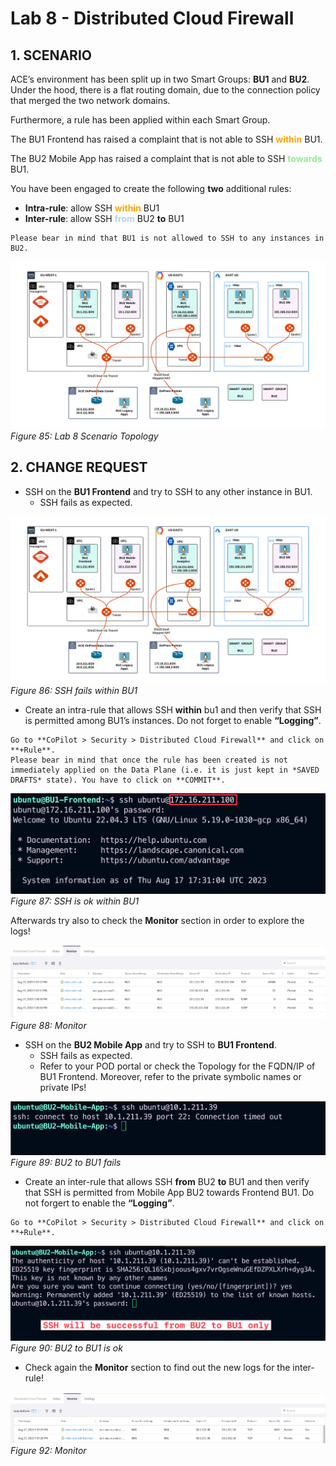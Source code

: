 # Lab 8 - Distributed Cloud Firewall

## 1. SCENARIO

ACE’s environment has been split up in two Smart Groups: **BU1** and **BU2**. Under the hood, there is a flat routing domain, due to the connection policy that merged the two network domains.

Furthermore, a rule has been applied within each Smart Group.

The BU1 Frontend has raised a complaint that is not able to SSH <span style='color:orange'>**within**</span> BU1.

The BU2 Mobile App has raised a complaint that is not able to SSH <span style='color:lightgreen'>**towards**</span> BU1.

You have been engaged to create the following **two** additional rules:

- **Intra-rule**: allow SSH <span style='color:orange'>**within**</span> BU1
- **Inter-rule**: allow SSH <span style='color:lightblue'>**from**</span> BU2 **to** BU1

```{warning}
Please bear in mind that BU1 is not allowed to SSH to any instances in BU2.
```

![Lab Overview](images/lab8-topology.png)
_Figure 85: Lab 8 Scenario Topology_


## 2. CHANGE REQUEST

- SSH on the **BU1 Frontend** and try to SSH to any other instance in BU1.
  - SSH fails as expected.

![Lab Overview](images/lab8-topology.png)
_Figure 86: SSH fails within BU1_

- Create an intra-rule that allows SSH **within** bu1 and then verify that SSH is permitted among BU1’s instances. Do not forget to enable **“Logging”**.

```{tip}
Go to **CoPilot > Security > Distributed Cloud Firewall** and click on **+Rule**.
Please bear in mind that once the rule has been created is not immediately applied on the Data Plane (i.e. it is just kept in *SAVED DRAFTS* state). You have to click on **COMMIT**.
```

![Lab Overview](images/lab8-sshok.png)
_Figure 87: SSH is ok within BU1_

Afterwards try also to check the **Monitor** section in order to explore the logs!

![Lab Overview](images/lab8-monitor.png)
_Figure 88: Monitor_

- SSH on the **BU2 Mobile App** and try to SSH to **BU1 Frontend**.
  - SSH fails as expected.
  - Refer to your POD portal or check the Topology for the FQDN/IP of BU1 Frontend. Moreover, refer to the private symbolic names or private IPs!

![Lab Overview](images/lab8-bu2tobu1.png)
_Figure 89: BU2 to BU1 fails_

- Create an inter-rule that allows SSH **from** BU2 **to** BU1 and then verify that SSH is permitted from Mobile App BU2 towards Frontend BU1. Do not forgert to enable the **“Logging”**.

```{tip}
Go to **CoPilot > Security > Distributed Cloud Firewall** and click on **+Rule**.
```

![Lab Overview](images/lab8-bu2tobu1ok.png)
_Figure 90: BU2 to BU1 is ok_

- Check again the **Monitor** section to find out the new logs for the inter-rule!

![Lab Overview](images/lab8-monitor2.png)
_Figure 92: Monitor_